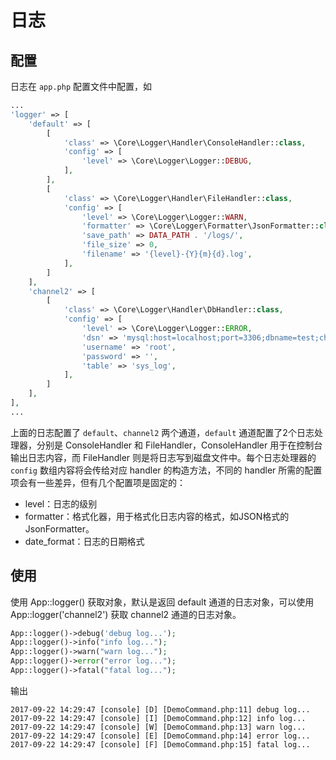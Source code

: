 # 日志

## 配置

日志在 `app.php` 配置文件中配置，如 

```php
...
'logger' => [
    'default' => [
        [
            'class' => \Core\Logger\Handler\ConsoleHandler::class,
            'config' => [
                'level' => \Core\Logger\Logger::DEBUG,
            ],
        ],
        [
            'class' => \Core\Logger\Handler\FileHandler::class,
            'config' => [
                'level' => \Core\Logger\Logger::WARN,
                'formatter' => \Core\Logger\Formatter\JsonFormatter::class,
                'save_path' => DATA_PATH . '/logs/',
                'file_size' => 0,
                'filename' => '{level}-{Y}{m}{d}.log',
            ],
        ]
    ],
    'channel2' => [
        [
            'class' => \Core\Logger\Handler\DbHandler::class,
            'config' => [
                'level' => \Core\Logger\Logger::ERROR,
                'dsn' => 'mysql:host=localhost;port=3306;dbname=test;charset=utf8',
                'username' => 'root',
                'password' => '',
                'table' => 'sys_log',
            ],
        ]
    ],
],
...
```

上面的日志配置了 `default`、`channel2` 两个通道，`default` 通道配置了2个日志处理器，分别是 ConsoleHandler 和 FileHandler，ConsoleHandler 用于在控制台输出日志内容，而 FileHandler 则是将日志写到磁盘文件中。每个日志处理器的 `config` 数组内容将会传给对应 handler 的构造方法，不同的 handler 所需的配置项会有一些差异，但有几个配置项是固定的：

* level：日志的级别
* formatter：格式化器，用于格式化日志内容的格式，如JSON格式的JsonFormatter。
* date_format：日志的日期格式

## 使用

使用 App::logger() 获取对象，默认是返回 default 通道的日志对象，可以使用 App::logger('channel2') 获取 channel2 通道的日志对象。

```php
App::logger()->debug('debug log...');
App::logger()->info("info log...");
App::logger()->warn("warn log...");
App::logger()->error("error log...");
App::logger()->fatal("fatal log...");
```

输出

```
2017-09-22 14:29:47 [console] [D] [DemoCommand.php:11] debug log...
2017-09-22 14:29:47 [console] [I] [DemoCommand.php:12] info log...
2017-09-22 14:29:47 [console] [W] [DemoCommand.php:13] warn log...
2017-09-22 14:29:47 [console] [E] [DemoCommand.php:14] error log...
2017-09-22 14:29:47 [console] [F] [DemoCommand.php:15] fatal log...
```